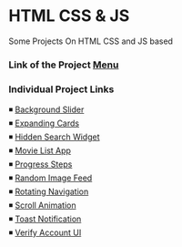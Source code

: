 # HTML CSS & JS

Some Projects On HTML CSS and JS based

### Link of the Project [Menu](https://mridul2820.github.io/html-css-js-projects/)

### Individual Project Links

◾ [Background Slider](https://mridul2820.github.io/html-css-js-projects/projects/background-slider/index.html)
<br/>
◾ [Expanding Cards](https://mridul2820.github.io/html-css-js-projects/projects/expanding-cards/index.html)
<br/>
◾ [Hidden Search Widget](https://mridul2820.github.io/html-css-js-projects/projects/hidden-search-widget/index.html)
<br/>
◾ [Movie List App](https://mridul2820.github.io/html-css-js-projects/projects/movie-list-app/index.html)
<br/>
◾ [Progress Steps](https://mridul2820.github.io/html-css-js-projects/projects/progress-steps/index.html)
<br/>
◾ [Random Image Feed](https://mridul2820.github.io/html-css-js-projects/projects/random-image-feed/index.html)
<br/>
◾ [Rotating Navigation](https://mridul2820.github.io/html-css-js-projects/projects/rotating-navigation/index.html)
<br/>
◾ [Scroll Animation](https://mridul2820.github.io/html-css-js-projects/projects/scroll-animation/index.html)
<br/>
◾ [Toast Notification](https://mridul2820.github.io/html-css-js-projects/projects/toast-notification/index.html)
<br/>
◾ [Verify Account UI](https://mridul2820.github.io/html-css-js-projects/projects/verify-account-UI/index.html)
<br/>